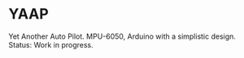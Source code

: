 # YAAP
Yet Another Auto Pilot.  MPU-6050, Arduino with a simplistic design.\
Status:  Work in progress.
